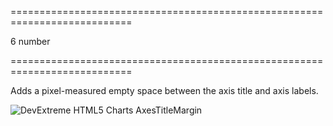 <!--**
/*-------------------------------------------
    Auto-generated file. Do not modify.
-------------------------------------------

**-->
===========================================================================
<!--default-->6<!--/default-->
<!--type-->number<!--/type-->
===========================================================================

<!--shortDescription-->
Adds a pixel-measured empty space between the axis title and axis labels.
<!--/shortDescription-->

<!--fullDescription-->
![DevExtreme HTML5 Charts AxesTitleMargin](/Content/images/doc/16_2/ChartJS/AxesTitleMargin.png)
<!--/fullDescription-->